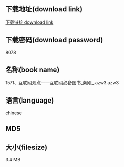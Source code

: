 ## 下载地址(download link)
[下载链接 download link](https://voluble-croquembouche-d321dc.netlify.app/?s=1571%E3%80%81%E4%BA%92%E8%81%94%E7%BD%91%E8%A7%82%E7%82%B9%E2%80%94%E2%80%94%E4%BA%92%E8%81%94%E7%BD%91%E5%BF%85%E5%A4%87%E5%9B%BE%E4%B9%A6_%E7%A7%A6%E5%88%9A_.azw3)

## 下载密码(download password)
8078

## 名称(book name)
1571、互联网观点——互联网必备图书_秦刚_.azw3.azw3

## 语言(language)
chinese

## MD5


## 大小(filesize)
3.4 MB

